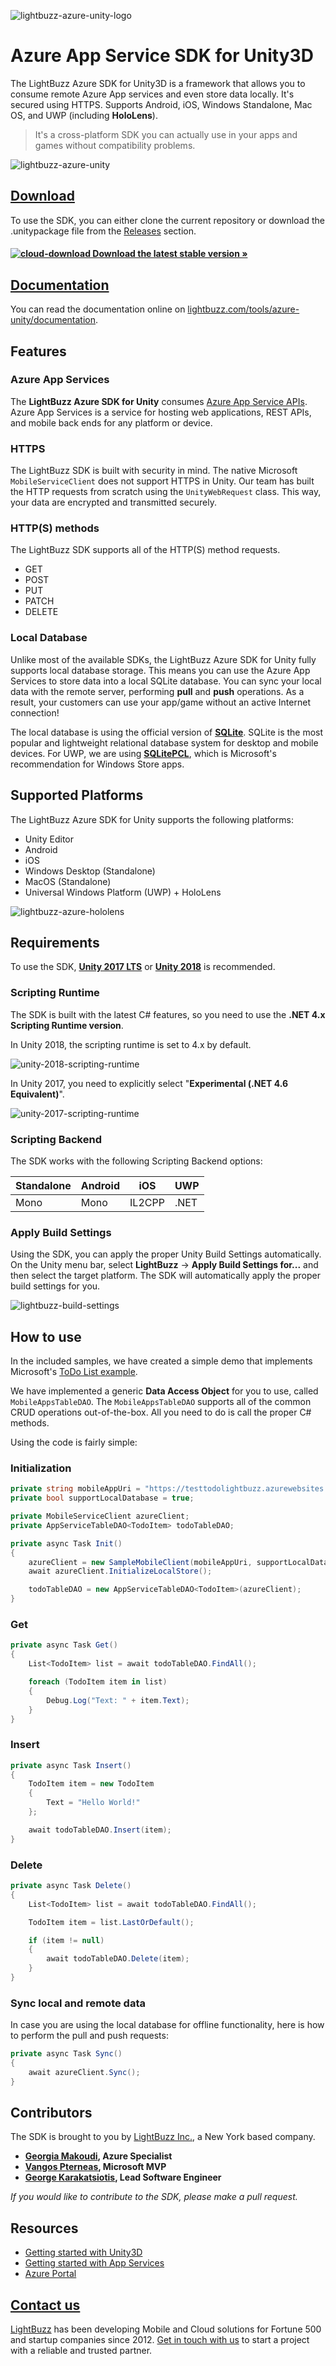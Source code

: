 ![lightbuzz-azure-unity-logo](https://user-images.githubusercontent.com/562680/41097287-1d0d344c-6a60-11e8-8434-2216f40b2b5b.png)

# Azure App Service SDK for Unity3D

The LightBuzz Azure SDK for Unity3D is a framework that allows you to consume remote Azure App services and even store data locally. It's secured using HTTPS. Supports Android, iOS, Windows Standalone, Mac OS, and UWP (including **HoloLens**).

> It's a cross-platform SDK you can actually use in your apps and games without compatibility problems.

![lightbuzz-azure-unity](https://user-images.githubusercontent.com/562680/39691509-70b6b07e-51e6-11e8-8111-eaa171308999.png)

## [Download](https://github.com/LightBuzz/Azure-Unity/releases/latest)

To use the SDK, you can either clone the current repository or download the .unitypackage file from the [Releases](https://github.com/LightBuzz/Azure-Unity/releases/) section.

#### [![cloud-download](https://user-images.githubusercontent.com/562680/40273695-3b3de7d6-5bce-11e8-9270-3b01f28dc0b7.png) Download the latest stable version &raquo;](https://github.com/LightBuzz/Azure-Unity/releases/latest)

## [Documentation](https://lightbuzz.com/tools/azure-unity/documentation/)

You can read the documentation online on [lightbuzz.com/tools/azure-unity/documentation](https://lightbuzz.com/tools/azure-unity/documentation/).

## Features

### Azure App Services

The **LightBuzz Azure SDK for Unity** consumes [Azure App Service APIs](http://azure.microsoft.com/en-us/documentation/articles/app-service-api-apps-why-best-platform/). Azure App Services is a service for hosting web applications, REST APIs, and mobile back ends for any platform or device.

### HTTPS

The LightBuzz SDK is built with security in mind. The native Microsoft ```MobileServiceClient``` does not support HTTPS in Unity. Our team has built the HTTP requests from scratch using the ```UnityWebRequest``` class. This way, your data are encrypted and transmitted securely.

### HTTP(S) methods

The LightBuzz SDK supports all of the HTTP(S) method requests.

* GET
* POST
* PUT
* PATCH
* DELETE

### Local Database

Unlike most of the available SDKs, the LightBuzz Azure SDK for Unity fully supports local database storage. This means you can use the Azure App Services to store data into a local SQLite database. You can sync your local data with the remote server, performing **pull** and **push** operations. As a result, your customers can use your app/game without an active Internet connection!

The local database is using the official version of **[SQLite](https://www.sqlite.org/index.html)**. SQLite is the most popular and lightweight relational database system for desktop and mobile devices. For UWP, we are using **[SQLitePCL](https://github.com/ericsink/SQLitePCL.raw)**, which is Microsoft's recommendation for Windows Store apps.

## Supported Platforms

The LightBuzz Azure SDK for Unity supports the following platforms:

* Unity Editor
* Android
* iOS
* Windows Desktop (Standalone)
* MacOS (Standalone)
* Universal Windows Platform (UWP) + HoloLens

![lightbuzz-azure-hololens](https://user-images.githubusercontent.com/562680/40274327-c670eeb2-5bdc-11e8-84d8-e0c146431f36.png)

## Requirements

To use the SDK, **[Unity 2017 LTS](https://unity3d.com/unity/qa/lts-releases)** or **[Unity 2018](https://store.unity.com/)** is recommended.

### Scripting Runtime

The SDK is built with the latest C# features, so you need to use the **.NET 4.x Scripting Runtime version**.

In Unity 2018, the scripting runtime is set to 4.x by default.

![unity-2018-scripting-runtime](https://user-images.githubusercontent.com/562680/40273487-65f9230a-5bc9-11e8-9a0e-17ee3c8fe69d.png)

In Unity 2017, you need to explicitly select "**Experimental (.NET 4.6 Equivalent)**".

![unity-2017-scripting-runtime](https://user-images.githubusercontent.com/562680/40273481-543c425a-5bc9-11e8-9ebf-375804e52557.png)

### Scripting Backend

The SDK works with the following Scripting Backend options:

| Standalone | Android | iOS | UWP |
| --- | --- | --- | --- |
| Mono | Mono | IL2CPP | .NET |

### Apply Build Settings

Using the SDK, you can apply the proper Unity Build Settings automatically. On the Unity menu bar, select **LightBuzz** → **Apply Build Settings for...** and then select the target platform. The SDK will automatically apply the proper build settings for you.

![lightbuzz-build-settings](https://user-images.githubusercontent.com/562680/40350478-9d1a2880-5db2-11e8-9ee7-11b5639a2320.png)

## How to use

In the included samples, we have created a simple demo that implements Microsoft's [ToDo List example](https://azure.microsoft.com/en-us/resources/samples/app-service-api-dotnet-todo-list/).

We have implemented a generic **Data Access Object** for you to use, called ```MobileAppsTableDAO```. The ```MobileAppsTableDAO``` supports all of the common CRUD operations out-of-the-box. All you need to do is call the proper C# methods.

Using the code is fairly simple:

### Initialization

```csharp
private string mobileAppUri = "https://testtodolightbuzz.azurewebsites.net";
private bool supportLocalDatabase = true;
```
```csharp
private MobileServiceClient azureClient;
private AppServiceTableDAO<TodoItem> todoTableDAO;

private async Task Init()
{
    azureClient = new SampleMobileClient(mobileAppUri, supportLocalDatabase);
    await azureClient.InitializeLocalStore();

    todoTableDAO = new AppServiceTableDAO<TodoItem>(azureClient);
}
```

### Get

```csharp
private async Task Get()
{
    List<TodoItem> list = await todoTableDAO.FindAll();

    foreach (TodoItem item in list)
    {
        Debug.Log("Text: " + item.Text);
    }
}
```

### Insert

```csharp
private async Task Insert()
{
    TodoItem item = new TodoItem
    {
        Text = "Hello World!"
    };

    await todoTableDAO.Insert(item);
}
```

### Delete

```csharp
private async Task Delete()
{
    List<TodoItem> list = await todoTableDAO.FindAll();

    TodoItem item = list.LastOrDefault();

    if (item != null)
    {
        await todoTableDAO.Delete(item);
    }
}
```

### Sync local and remote data

In case you are using the local database for offline functionality, here is how to perform the pull and push requests:

```csharp
private async Task Sync()
{
    await azureClient.Sync();
}
```

## Contributors

The SDK is brought to you by [LightBuzz Inc.](https://lightbuzz.com), a New York based company.

* **[Georgia Makoudi](https://lightbuzz.com/author/georgia/), Azure Specialist**
* **[Vangos Pterneas](https://lightbuzz.com/author/vangos/), Microsoft MVP**
* **[George Karakatsiotis](https://lightbuzz.com/about/), Lead Software Engineer**

_If you would like to contribute to the SDK, please make a pull request._

## Resources

* [Getting started with Unity3D](https://unity3d.com/learn/)
* [Getting started with App Services](http://azure.microsoft.com/documentation/articles/app-service-api-dotnet-get-started/)
* [Azure Portal](https://portal.azure.com/)

## [Contact us](https://lightbuzz.com/contact)

[LightBuzz](https://lightbuzz.com) has been developing Mobile and Cloud solutions for Fortune 500 and startup companies since 2012. [Get in touch with us](https://lightbuzz.com/contact) to start a project with a reliable and trusted partner.
